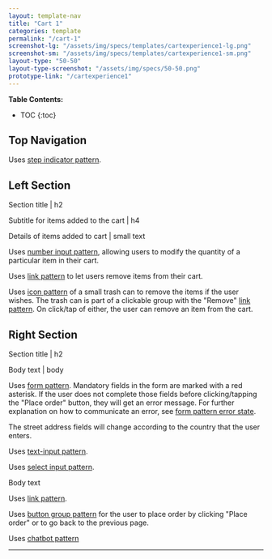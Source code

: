 ```yaml
---
layout: template-nav
title: "Cart 1"
categories: template
permalink: "/cart-1"
screenshot-lg: "/assets/img/specs/templates/cartexperience1-lg.png"
screenshot-sm: "/assets/img/specs/templates/cartexperience1-sm.png"
layout-type: "50-50"
layout-type-screenshot: "/assets/img/specs/50-50.png"
prototype-link: "/cartexperience1"
---
```


__Table Contents:__
* TOC
{:toc}

## Top Navigation
Uses [step indicator pattern](/step-indicator).

## Left Section

Section title | h2

Subtitle for items added to the cart | h4

Details of items added to cart | small text

Uses [number input pattern](/number-input), allowing users to modify the quantity of a particular item in their cart.

Uses [link pattern](/link) to let users remove items from their cart. 

Uses [icon pattern](/icon) of a small trash can to remove the items if the user wishes. The trash can is part of a clickable group with the "Remove" [link pattern](/link). On click/tap of either, the user can remove an item from the cart.

## Right Section

Section title | h2

Body text | body

Uses [form pattern](/forms). Mandatory fields in the form are marked with a red asterisk. If the user does not complete those fields before clicking/tapping the "Place order" button, they will get an error message. For further explanation on how to communicate an error, see [form pattern error state](/forms).

The street address fields will change according to the country that the user enters.

Uses [text-input pattern](/text-input).

Uses [select input pattern](/select-input).

Body text

Uses [link pattern](/link).

Uses [button group pattern](/button-group) for the user to place order by clicking "Place order" or to go back to the previous page.

Uses [chatbot pattern](/)

---


